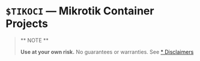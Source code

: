 # `$TIKOCI` — Mikrotik Container Projects

> ** NOTE **
>
> **Use at your own risk.**  No guarantees or warranties.  See [* Disclaimers](notices.md)  

